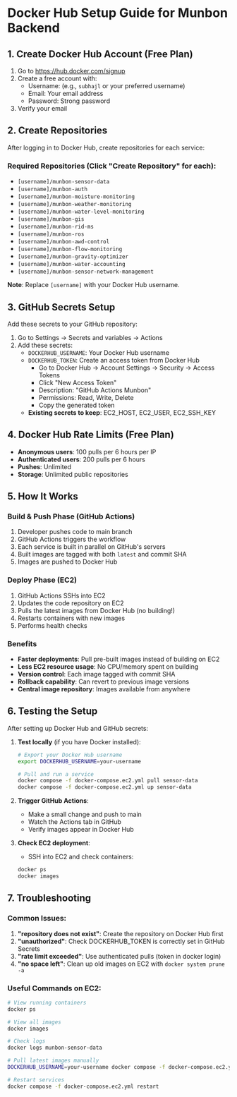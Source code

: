 # Docker Hub Setup Guide for Munbon Backend

## 1. Create Docker Hub Account (Free Plan)

1. Go to https://hub.docker.com/signup
2. Create a free account with:
   - Username: (e.g., `subhajl` or your preferred username)
   - Email: Your email address
   - Password: Strong password
3. Verify your email

## 2. Create Repositories

After logging in to Docker Hub, create repositories for each service:

### Required Repositories (Click "Create Repository" for each):
- `[username]/munbon-sensor-data`
- `[username]/munbon-auth`
- `[username]/munbon-moisture-monitoring`
- `[username]/munbon-weather-monitoring`
- `[username]/munbon-water-level-monitoring`
- `[username]/munbon-gis`
- `[username]/munbon-rid-ms`
- `[username]/munbon-ros`
- `[username]/munbon-awd-control`
- `[username]/munbon-flow-monitoring`
- `[username]/munbon-gravity-optimizer`
- `[username]/munbon-water-accounting`
- `[username]/munbon-sensor-network-management`

**Note**: Replace `[username]` with your Docker Hub username.

## 3. GitHub Secrets Setup

Add these secrets to your GitHub repository:
1. Go to Settings → Secrets and variables → Actions
2. Add these secrets:
   - `DOCKERHUB_USERNAME`: Your Docker Hub username
   - `DOCKERHUB_TOKEN`: Create an access token from Docker Hub
     - Go to Docker Hub → Account Settings → Security → Access Tokens
     - Click "New Access Token"
     - Description: "GitHub Actions Munbon"
     - Permissions: Read, Write, Delete
     - Copy the generated token
   - **Existing secrets to keep**: EC2_HOST, EC2_USER, EC2_SSH_KEY

## 4. Docker Hub Rate Limits (Free Plan)

- **Anonymous users**: 100 pulls per 6 hours per IP
- **Authenticated users**: 200 pulls per 6 hours
- **Pushes**: Unlimited
- **Storage**: Unlimited public repositories

## 5. How It Works

### Build & Push Phase (GitHub Actions)
1. Developer pushes code to main branch
2. GitHub Actions triggers the workflow
3. Each service is built in parallel on GitHub's servers
4. Built images are tagged with both `latest` and commit SHA
5. Images are pushed to Docker Hub

### Deploy Phase (EC2)
1. GitHub Actions SSHs into EC2
2. Updates the code repository on EC2
3. Pulls the latest images from Docker Hub (no building!)
4. Restarts containers with new images
5. Performs health checks

### Benefits
- **Faster deployments**: Pull pre-built images instead of building on EC2
- **Less EC2 resource usage**: No CPU/memory spent on building
- **Version control**: Each image tagged with commit SHA
- **Rollback capability**: Can revert to previous image versions
- **Central image repository**: Images available from anywhere

## 6. Testing the Setup

After setting up Docker Hub and GitHub secrets:

1. **Test locally** (if you have Docker installed):
   ```bash
   # Export your Docker Hub username
   export DOCKERHUB_USERNAME=your-username
   
   # Pull and run a service
   docker compose -f docker-compose.ec2.yml pull sensor-data
   docker compose -f docker-compose.ec2.yml up sensor-data
   ```

2. **Trigger GitHub Actions**:
   - Make a small change and push to main
   - Watch the Actions tab in GitHub
   - Verify images appear in Docker Hub

3. **Check EC2 deployment**:
   - SSH into EC2 and check containers:
   ```bash
   docker ps
   docker images
   ```

## 7. Troubleshooting

### Common Issues:
1. **"repository does not exist"**: Create the repository on Docker Hub first
2. **"unauthorized"**: Check DOCKERHUB_TOKEN is correctly set in GitHub Secrets
3. **"rate limit exceeded"**: Use authenticated pulls (token in docker login)
4. **"no space left"**: Clean up old images on EC2 with `docker system prune -a`

### Useful Commands on EC2:
```bash
# View running containers
docker ps

# View all images
docker images

# Check logs
docker logs munbon-sensor-data

# Pull latest images manually
DOCKERHUB_USERNAME=your-username docker compose -f docker-compose.ec2.yml pull

# Restart services
docker compose -f docker-compose.ec2.yml restart
```